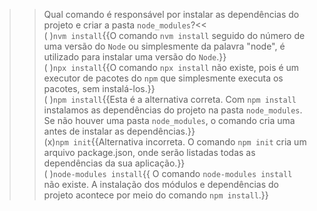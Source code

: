 >>Qual comando é responsável por instalar as dependências do projeto e criar a pasta `node_modules`?<<  
( )`nvm install`{{O comando `nvm install` seguido do número de uma versão do `Node` ou simplesmente da palavra "node", é utilizado para instalar uma versão do `Node`.}}  
( )`npx install`{{O comando `npx install` não existe, pois é um executor de pacotes do `npm` que simplesmente executa os pacotes, sem instalá-los.}}  
( )`npm install`{{Esta é a alternativa correta. Com `npm install` instalamos as dependências do projeto na pasta `node_modules`. Se não houver uma pasta `node_modules`, o comando cria uma antes de instalar as dependências.}}  
(x)`npm init`{{Alternativa incorreta. O comando `npm init` cria um arquivo package.json, onde serão listadas todas as dependências da sua aplicação.}}  
( )`node-modules install`{{ O comando `node-modules install` não existe. A instalação dos módulos e dependências do projeto acontece por meio do comando `npm install`.}}  
